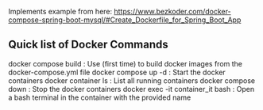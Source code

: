 

Implements example from here: https://www.bezkoder.com/docker-compose-spring-boot-mysql/#Create_Dockerfile_for_Spring_Boot_App 

##  Quick list of Docker Commands

docker compose build  : Use (first time) to build docker images from the docker-compose.yml file
docker compose up -d  : Start the docker containers
docker container ls   : List all running containers
docker compose down   : Stop the docker containers
docker exec -it container_it bash : Open a bash terminal in the container with the provided name